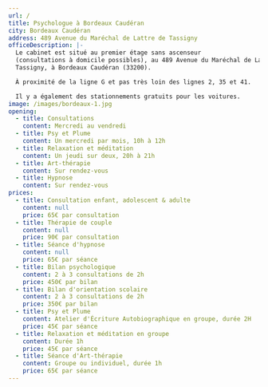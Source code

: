 ```yaml
---
url: /
title: Psychologue à Bordeaux Caudéran
city: Bordeaux Caudéran
address: 489 Avenue du Maréchal de Lattre de Tassigny
officeDescription: |-
  Le cabinet est situé au premier étage sans ascenseur
  (consultations à domicile possibles), au 489 Avenue du Maréchal de Lattre de
  Tassigny, à Bordeaux Caudéran (33200).

  À proximité de la ligne G et pas très loin des lignes 2, 35 et 41.

  Il y a également des stationnements gratuits pour les voitures.
image: /images/bordeaux-1.jpg
opening:
  - title: Consultations
    content: Mercredi au vendredi
  - title: Psy et Plume
    content: Un mercredi par mois, 10h à 12h
  - title: Relaxation et méditation
    content: Un jeudi sur deux, 20h à 21h
  - title: Art-thérapie
    content: Sur rendez-vous
  - title: Hypnose
    content: Sur rendez-vous
prices:
  - title: Consultation enfant, adolescent & adulte
    content: null
    price: 65€ par consultation
  - title: Thérapie de couple
    content: null
    price: 90€ par consultation
  - title: Séance d'hypnose
    content: null
    price: 65€ par séance
  - title: Bilan psychologique
    content: 2 à 3 consultations de 2h
    price: 450€ par bilan
  - title: Bilan d'orientation scolaire
    content: 2 à 3 consultations de 2h
    price: 350€ par bilan
  - title: Psy et Plume
    content: Atelier d'Écriture Autobiographique en groupe, durée 2H
    price: 45€ par séance
  - title: Relaxation et méditation en groupe
    content: Durée 1h
    price: 45€ par séance
  - title: Séance d'Art-thérapie
    content: Groupe ou individuel, durée 1h
    price: 65€ par séance
---
```

